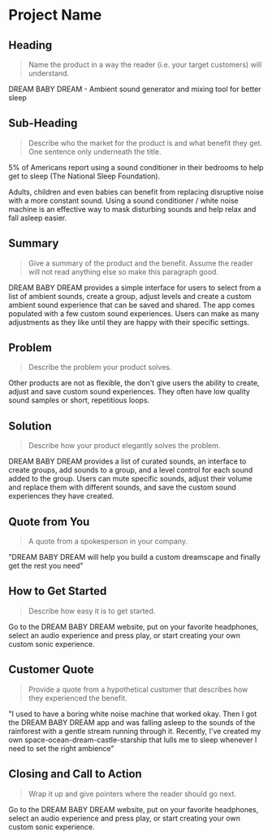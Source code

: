 # Project Name #

<!-- 
> This material was originally posted [here](http://www.quora.com/What-is-Amazons-approach-to-product-development-and-product-management). It is reproduced here for posterities sake.

There is an approach called "working backwards" that is widely used at Amazon. They work backwards from the customer, rather than starting with an idea for a product and trying to bolt customers onto it. While working backwards can be applied to any specific product decision, using this approach is especially important when developing new products or features.

For new initiatives a product manager typically starts by writing an internal press release announcing the finished product. The target audience for the press release is the new/updated product's customers, which can be retail customers or internal users of a tool or technology. Internal press releases are centered around the customer problem, how current solutions (internal or external) fail, and how the new product will blow away existing solutions.

If the benefits listed don't sound very interesting or exciting to customers, then perhaps they're not (and shouldn't be built). Instead, the product manager should keep iterating on the press release until they've come up with benefits that actually sound like benefits. Iterating on a press release is a lot less expensive than iterating on the product itself (and quicker!).

If the press release is more than a page and a half, it is probably too long. Keep it simple. 3-4 sentences for most paragraphs. Cut out the fat. Don't make it into a spec. You can accompany the press release with a FAQ that answers all of the other business or execution questions so the press release can stay focused on what the customer gets. My rule of thumb is that if the press release is hard to write, then the product is probably going to suck. Keep working at it until the outline for each paragraph flows. 

Oh, and I also like to write press-releases in what I call "Oprah-speak" for mainstream consumer products. Imagine you're sitting on Oprah's couch and have just explained the product to her, and then you listen as she explains it to her audience. That's "Oprah-speak", not "Geek-speak".

Once the project moves into development, the press release can be used as a touchstone; a guiding light. The product team can ask themselves, "Are we building what is in the press release?" If they find they're spending time building things that aren't in the press release (overbuilding), they need to ask themselves why. This keeps product development focused on achieving the customer benefits and not building extraneous stuff that takes longer to build, takes resources to maintain, and doesn't provide real customer benefit (at least not enough to warrant inclusion in the press release).
 -->
 
## Heading ##
  > Name the product in a way the reader (i.e. your target customers) will understand.
  
  DREAM BABY DREAM - Ambient sound generator and mixing tool for better sleep
  
   
## Sub-Heading ##
  > Describe who the market for the product is and what benefit they get. One sentence only underneath the title.
  
  
  5% of Americans report using a sound conditioner in their bedrooms to help get to sleep (The National Sleep Foundation). 
  
  Adults, children and even babies can benefit from replacing disruptive noise with a more constant sound. Using a sound conditioner / white noise machine is an effective way to mask disturbing sounds and help relax and fall asleep easier.
  

## Summary ##
  > Give a summary of the product and the benefit. Assume the reader will not read anything else so make this paragraph good.
  
  DREAM BABY DREAM provides a simple interface for users to select from a list of ambient sounds, create a group, adjust levels and create a custom ambient sound experience that can be saved and shared.  The app comes populated with a few custom sound experiences. Users can make as many adjustments as they like until they are happy with their specific settings.  

## Problem ##
  > Describe the problem your product solves.
  
  Other products are not as flexible, the don't give users the ability to create, adjust and save custom sound experiences. They often have low quality sound samples or short, repetitious loops.

## Solution ##
  > Describe how your product elegantly solves the problem.
  
  DREAM BABY DREAM provides a list of curated sounds, an interface to create groups, add sounds to a group, and a level control for each sound added to the group. Users can mute specific sounds, adjust their volume and replace them with different sounds, and save the custom sound experiences they have created.
  

## Quote from You ##
  > A quote from a spokesperson in your company.
  
  "DREAM BABY DREAM will help you build a custom dreamscape and finally get the rest you need"
  


## How to Get Started ##
  > Describe how easy it is to get started.
  
  Go to the DREAM BABY DREAM website, put on your favorite headphones, select an audio experience and press play, or start creating your own custom sonic experience.



## Customer Quote ##
  > Provide a quote from a hypothetical customer that describes how they experienced the benefit.
  
  "I used to have a boring white noise machine that worked okay. Then I got the DREAM BABY DREAM app and was falling asleep to the sounds of the rainforest with a gentle stream running through it.  Recently, I've created my own space-ocean-dream-castle-starship that lulls me to sleep whenever I need to set the right ambience"
  
  

## Closing and Call to Action ##
  > Wrap it up and give pointers where the reader should go next.
  
  Go to the DREAM BABY DREAM website, put on your favorite headphones, select an audio experience and press play, or start creating your own custom sonic experience.
